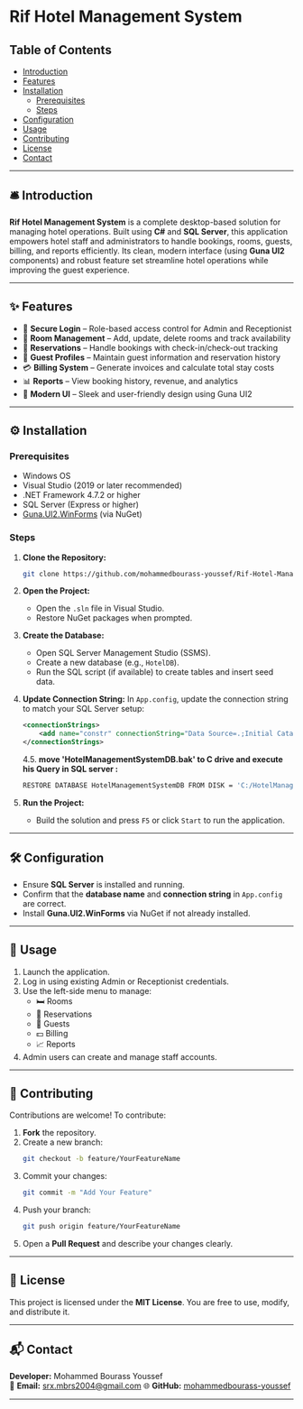 # Rif Hotel Management System

## Table of Contents
- [Introduction](#introduction)
- [Features](#features)
- [Installation](#installation)
  - [Prerequisites](#prerequisites)
  - [Steps](#steps)
- [Configuration](#configuration)
- [Usage](#usage)
- [Contributing](#contributing)
- [License](#license)
- [Contact](#contact)

---

## 🛎️ Introduction

**Rif Hotel Management System** is a complete desktop-based solution for managing hotel operations. Built using **C#** and **SQL Server**, this application empowers hotel staff and administrators to handle bookings, rooms, guests, billing, and reports efficiently. Its clean, modern interface (using **Guna UI2** components) and robust feature set streamline hotel operations while improving the guest experience.

---

## ✨ Features

- 🔐 **Secure Login** – Role-based access control for Admin and Receptionist
- 🏨 **Room Management** – Add, update, delete rooms and track availability
- 📅 **Reservations** – Handle bookings with check-in/check-out tracking
- 👤 **Guest Profiles** – Maintain guest information and reservation history
- 💳 **Billing System** – Generate invoices and calculate total stay costs
- 📊 **Reports** – View booking history, revenue, and analytics
- 🎨 **Modern UI** – Sleek and user-friendly design using Guna UI2

---

## ⚙️ Installation

### Prerequisites

- Windows OS
- Visual Studio (2019 or later recommended)
- .NET Framework 4.7.2 or higher
- SQL Server (Express or higher)
- [Guna.UI2.WinForms](https://www.nuget.org/packages/Guna.UI2.WinForms) (via NuGet)

### Steps

1. **Clone the Repository:**
   ```bash
   git clone https://github.com/mohammedbourass-youssef/Rif-Hotel-Management-System.git


2. **Open the Project:**
   - Open the `.sln` file in Visual Studio.
   - Restore NuGet packages when prompted.

3. **Create the Database:**
   - Open SQL Server Management Studio (SSMS).
   - Create a new database (e.g., `HotelDB`).
   - Run the SQL script (if available) to create tables and insert seed data.

4. **Update Connection String:**
   In `App.config`, update the connection string to match your SQL Server setup:
   ```xml
   <connectionStrings>
       <add name="constr" connectionString="Data Source=.;Initial Catalog=HotelDB;Integrated Security=True" />
   </connectionStrings>
   ```
   4.5. **move 'HotelManagementSystemDB.bak' to C drive and execute his Query in SQL server :**
   ```bash
   RESTORE DATABASE HotelManagementSystemDB FROM DISK = 'C:/HotelManagementSystemDB.bak' 

5. **Run the Project:**
   - Build the solution and press `F5` or click `Start` to run the application.

---

## 🛠️ Configuration

- Ensure **SQL Server** is installed and running.
- Confirm that the **database name** and **connection string** in `App.config` are correct.
- Install **Guna.UI2.WinForms** via NuGet if not already installed.

---

## 🚀 Usage

1. Launch the application.
2. Log in using existing Admin or Receptionist credentials.
3. Use the left-side menu to manage:
   - 🛏️ Rooms
   - 📘 Reservations
   - 👤 Guests
   - 💵 Billing
   - 📈 Reports
4. Admin users can create and manage staff accounts.

---

## 🤝 Contributing

Contributions are welcome! To contribute:

1. **Fork** the repository.
2. Create a new branch:
   ```bash
   git checkout -b feature/YourFeatureName
   ```
3. Commit your changes:
   ```bash
   git commit -m "Add Your Feature"
   ```
4. Push your branch:
   ```bash
   git push origin feature/YourFeatureName
   ```
5. Open a **Pull Request** and describe your changes clearly.

---

## 📄 License

This project is licensed under the **MIT License**. You are free to use, modify, and distribute it.

---

## 📬 Contact

**Developer:** Mohammed Bourass Youssef  
📧 **Email:** srx.mbrs2004@gmail.com
🌐 **GitHub:** [mohammedbourass-youssef](https://github.com/mohammedbourass-youssef)

---
